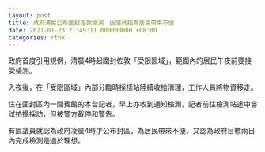 ```yaml
---
layout: post
title: 政府清晨公布圍封佐敦檢測　區議員指為居民帶來不便
date: 2021-01-23 21:49:11.000000000 +08:00
categories: rthk
---
```


政府首度引用規例，清晨4時起圍封佐敦「受限區域」，範圍內的居民午夜前要接受檢測。

入夜後，在「受限區域」內部分臨時採樣站陸續收拾清理，工作人員將物資移走。

住在圍封區內一間賓館的本台記者，早上亦收到通知檢測，記者前往檢測站途中嘗試拍攝採訪，但被警方截停和警告。

有區議員就認為政府凌晨4時才公布封區，為居民帶來不便，又認為政府目標兩日內完成檢測是過於理想。
